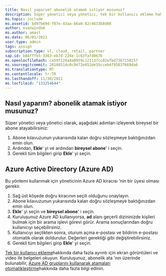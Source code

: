 ```yaml
---
title: Nasıl yaparım? abonelik atamak istiyor musunuz?
description: Süper yönetici veya yönetici, tek bir kullanıcı ekleme hakkında yardım arıyor.
ms.topic: include
ms.assetid: bd97b69d-f07e-43aa-b6a0-82c4633b8d88
author: evanwindom
ms.author: amast
ms.date: 06/01/2021
user.type: admin
tags: assign
subscription.type: vl, cloud, retail, partner
sap.id: b84fffb5-3363-eb7d-224e-1c63faf4067b
ms.openlocfilehash: ca59f224a4a0959c121137cc02efbd7367158257
ms.sourcegitcommit: 28168514c0c9472e852de35cceb4f95837669da6
ms.translationtype: MT
ms.contentlocale: tr-TR
ms.lasthandoff: 11/30/2021
ms.locfileid: "133254644"
---
```

## <a name="how-do-i-assign-a-subscription"></a>Nasıl yaparım? abonelik atamak istiyor musunuz?

Süper yönetici veya yönetici olarak, aşağıdaki adımları izleyerek bireysel bir abone atayabilirsiniz: 
1. Abone kılavuzunun yukarısında kalan doğru sözleşmeye baktığınızdan emin olun.
2. Ardından, **Ekle**' yi ve ardından **bireysel abone**' i seçin.
3. Gerekli tüm bilgileri girip **Ekle**' yi seçin.

## <a name="azure-active-directory-azure-ad"></a>Azure Active Directory (Azure AD) 

Bu yöntemi kullanmak için yöneticinin Azure AD kiracısı 'nin bir üyesi olması gerekir.

1. Sağ üst köşede doğru kiracının seçili olduğunu onaylayın.
2. Abone kılavuzunun yukarısında kalan doğru sözleşmeye baktığınızdan emin olun.
3. **Ekle**' yi seçin ve **bireysel abone**' i seçin.
4. Kuruluşunuz Azure AD kullanıyorsa, **ad** alanı geçerli dizininizde kişileri bulmak için bir arama işlevi görevi görür. Arama sonuçlarından doğru kullanıcıyı seçebilirsiniz.
5. Kullanıcıyı seçtikten sonra, oturum açma e-postası ve bildirim e-postası otomatik olarak doldurulur. Değerleri gerektiği gibi değiştirebilirsiniz.
6. Gerekli tüm bilgileri girip **Ekle**' yi seçin.

[Tek bir kullanıcı ekleme](https://docs.microsoft.com/visualstudio/subscriptions/assign-license)hakkında daha fazla ayrıntı için ekran görüntüleri ve video ile belgeleri okuyun.
Kuruluşunuz, abonelik ata 'nın üzerinde bulunabilir, [Azure AD gruplarını kullanarak atamaları otomatikleştirme](https://docs.microsoft.com/visualstudio/subscriptions/assign-license-bulk)hakkında daha fazla bilgi edinin.